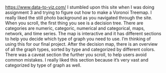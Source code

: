 https://www.data-to-viz.com/
I stumbled upon this site when I was doing assignment 3 and trying to figure out 
how to make a Voronoi Treemap. I really liked the still photo background as you 
navigated through the site. When you scroll, the first thing you see is a decision 
tree. There are categories are numeric, categoric, numerical and categorical, maps, 
network, and time series. The map is interactive and it has different sections to
help you decide which type of graph you need to use. I’m thinking of using this for 
our final project. After the decision map, there is an overview of all the graph types, 
sorted by type and categorized by different colors. There was a caveat section the 
further you scroll, to help users avoid common mistakes. I really liked this section 
because it’s very vast and categorized by type of graph as well. 
